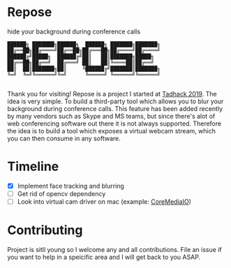 # Repose
hide your background during conference calls

```
██████╗ ███████╗██████╗  ██████╗ ███████╗███████╗
██╔══██╗██╔════╝██╔══██╗██╔═══██╗██╔════╝██╔════╝
██████╔╝█████╗  ██████╔╝██║   ██║███████╗█████╗  
██╔══██╗██╔══╝  ██╔═══╝ ██║   ██║╚════██║██╔══╝  
██║  ██║███████╗██║     ╚██████╔╝███████║███████╗
╚═╝  ╚═╝╚══════╝╚═╝      ╚═════╝ ╚══════╝╚══════╝
                                                 
```


Thank you for visiting! Repose is a project I started at [Tadhack 2019](https://tadhack.com/2019/). The idea is very simple.
To build a third-party tool which allows you to blur your background during conference calls. This feature has been added recently
by many vendors such as Skype and MS teams, but since there's alot of web conferencing software out there it is not 
always supported. Therefore the idea is to build a tool which exposes a virtual webcam stream, which you can then consume
in any software. 

# Timeline

- [x] Implement face tracking and blurring
- [ ]  Get rid of opencv dependency
- [ ]  Look into virtual cam driver on mac (example: [CoreMediaIO](https://developer.apple.com/library/archive/samplecode/CoreMediaIO/Introduction/Intro.html))

# Contributing

Project is sitll young so I welcome any and all contributions. File an issue if you want to help in a speicific area and I will get back to you ASAP.

